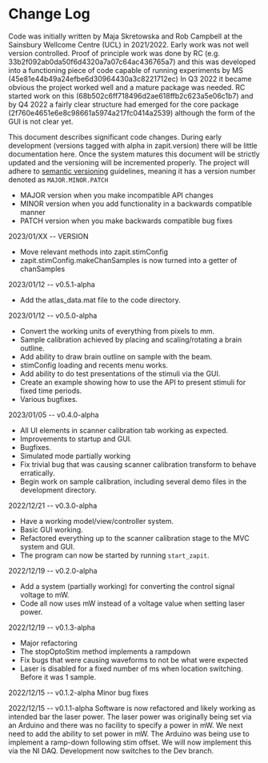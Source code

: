# Change Log
Code was initially written by Maja Skretowska and Rob Campbell at the Sainsbury Wellcome Centre (UCL) in 2021/2022.
Early work was not well version controlled.
Proof of principle work was done by RC (e.g. 33b2f092ab0da50f6d4320a7a07c64ac436765a7) and this was developed into a functioning piece of code capable of running experiments by MS (45e81e44b49a24efbe6d30964430a3c8221712ec)
In Q3 2022 it became obvious the project worked well and a mature package was needed. 
RC started work on this (68b502c6ff718496d2ae618ffb2c623a5e06c1b7) and by Q4 2022 a fairly clear structure had emerged for the core package (2f760e4651e6e8c98661a5974a217fc0414a2539) although the form of the GUI is not clear yet. 

This document describes significant code changes. 
During early development (versions tagged with alpha in zapit.version) there will be little documentation here. 
Once the system matures this document will be strictly updated and the versioning will be incremented properly.
The project will adhere to [semantic versioning](http://semver.org) guidelines, meaning it has a version number denoted as `MAJOR.MINOR.PATCH`

* MAJOR version when you make incompatible API changes
* MINOR version when you add functionality in a backwards compatible manner
* PATCH version when you make backwards compatible bug fixes


2023/01/XX -- VERSION
 * Move relevant methods into zapit.stimConfig
 * zapit.stimConfig.makeChanSamples is now turned into a getter of chanSamples


2023/01/12 -- v0.5.1-alpha
 * Add the atlas_data.mat file to the code directory.


2023/01/12 -- v0.5.0-alpha
 * Convert the working units of everything from pixels to mm.
 * Sample calibration achieved by placing and scaling/rotating a brain outline.
 * Add ability to draw brain outline on sample with the beam.
 * stimConfig loading and recents menu works.
 * Add ability to do test presentations of the stimuli via the GUI.
 * Create an example showing how to use the API to present stimuli for fixed time periods.
 * Various bugfixes.


2023/01/05 -- v0.4.0-alpha
 * All UI elements in scanner calibration tab working as expected.
 * Improvements to startup and GUI.
 * Bugfixes.
 * Simulated mode partially working
 * Fix trivial bug that was causing scanner calibration transform to behave erratically. 
 * Begin work on sample calibration, including several demo files in the development directory. 


2022/12/21 -- v0.3.0-alpha
 * Have a working model/view/controller system. 
 * Basic GUI working.
 * Refactored everything up to the scanner calibration stage to the MVC system and GUI. 
 * The program can now be started by running `start_zapit`.


2022/12/19 -- v0.2.0-alpha
 * Add a system (partially working) for converting the control signal voltage to mW.
 * Code all now uses mW instead of a voltage value when setting laser power.


2022/12/19 -- v0.1.3-alpha
 * Major refactoring
 * The stopOptoStim method implements a rampdown
 * Fix bugs that were causing waveforms to not be what were expected
 * Laser is disabled for a fixed number of ms when location switching. Before it was 1 sample.


2022/12/15 -- v0.1.2-alpha
Minor bug fixes


2022/12/15 -- v0.1.1-alpha
Software is now refactored and likely working as intended bar the laser power. The laser
power was originally being set via an Arduino and there was no facility to specify a power
in mW. We next need to add the ability to set power in mW. The Arduino was being use to
implement a ramp-down following stim offset. We will now implement this via the NI DAQ.
Development now switches to the Dev branch.



